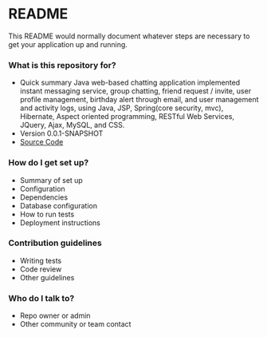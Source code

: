 # README #

This README would normally document whatever steps are necessary to get your application up and running.

### What is this repository for? ###

* Quick summary
  Java web-based chatting application  implemented instant messaging service, group chatting, friend request / invite, user profile           management, birthday alert through email, and user management and activity logs, using Java, JSP, Spring(core security, mvc), Hibernate,   Aspect oriented programming, RESTful Web Services, JQuery, Ajax, MySQL, and CSS.
* Version
  0.0.1-SNAPSHOT
* [Source Code](https://github.com/anilchaurshiya22/Chatting-App)

### How do I get set up? ###

* Summary of set up
* Configuration
* Dependencies
* Database configuration
* How to run tests
* Deployment instructions

### Contribution guidelines ###

* Writing tests
* Code review
* Other guidelines

### Who do I talk to? ###

* Repo owner or admin
* Other community or team contact
